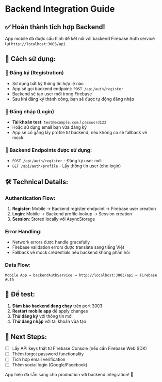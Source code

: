 # Backend Integration Guide

## ✅ Hoàn thành tích hợp Backend!

App mobile đã được cấu hình để kết nối với backend Firebase Auth service tại `http://localhost:3003/api`.

## 🎯 Cách sử dụng:

### **📝 Đăng ký (Registration)**
- Sử dụng bất kỳ thông tin hợp lệ nào
- App sẽ gọi backend endpoint: `POST /api/auth/register`
- Backend sẽ tạo user mới trong Firebase
- Sau khi đăng ký thành công, bạn sẽ được tự động đăng nhập

### **🔑 Đăng nhập (Login)**  
- **Tài khoản test**: `test@example.com` / `password123`
- Hoặc sử dụng email bạn vừa đăng ký
- App sẽ cố gắng lấy profile từ backend, nếu không có sẽ fallback về mock

### **🔄 Backend Endpoints được sử dụng:**
- `POST /api/auth/register` - Đăng ký user mới
- `GET /api/auth/profile` - Lấy thông tin user (cho login)

## 🛠️ Technical Details:

### **Authentication Flow:**
1. **Register**: Mobile → Backend register endpoint → Firebase user creation
2. **Login**: Mobile → Backend profile lookup → Session creation
3. **Session**: Stored locally với AsyncStorage

### **Error Handling:**
- Network errors được handle gracefully
- Firebase validation errors được translate sang tiếng Việt
- Fallback về mock credentials nếu backend không phản hồi

### **Data Flow:**
```
Mobile App → backendAuthService → http://localhost:3003/api → Firebase Auth
```

## 🚀 Để test:

1. **Đảm bảo backend đang chạy** trên port 3003
2. **Restart mobile app** để apply changes
3. **Thử đăng ký** với thông tin mới
4. **Thử đăng nhập** với tài khoản vừa tạo

## 📱 Next Steps:

- [ ] Lấy API keys thật từ Firebase Console (nếu cần Firebase Web SDK)
- [ ] Thêm forgot password functionality
- [ ] Tích hợp email verification
- [ ] Thêm social login (Google/Facebook)

App hiện đã sẵn sàng cho production với backend integration! 🎉
